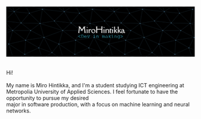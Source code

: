 ![Header](./github-header-image.png)
<p><br>Hi!<br><br>My name is Miro Hintikka, and I'm a student studying ICT engineering at Metropolia University
of Applied Sciences. I feel fortunate to have the opportunity to pursue my desired<br> major in software production,
with a focus on machine learning and neural networks.</p>



<!--
**hinmiro/hinmiro** is a ✨ _special_ ✨ repository because its `README.md` (this file) appears on your GitHub profile.

Here are some ideas to get you started:

- 🔭 I’m currently working on ...
- 🌱 I’m currently learning ...
- 👯 I’m looking to collaborate on ...
- 🤔 I’m looking for help with ...
- 💬 Ask me about ...
- 📫 How to reach me: ...
- 😄 Pronouns: ...
- ⚡ Fun fact: ...
-->
